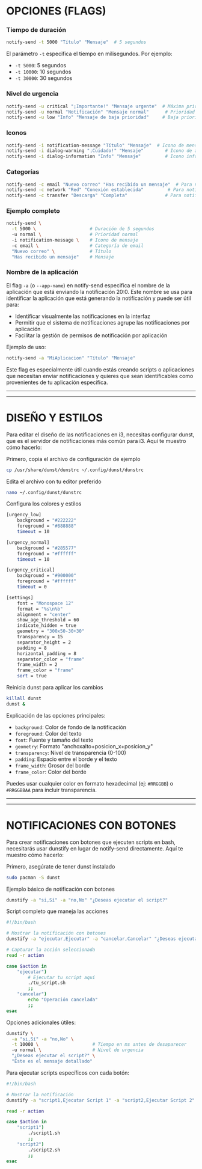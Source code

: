 # OPCIONES (FLAGS)
###  Tiempo de duración

```bash
notify-send -t 5000 "Título" "Mensaje"  # 5 segundos
```

El parámetro `-t` especifica el tiempo en milisegundos. Por ejemplo:

- `-t 5000`: 5 segundos
- `-t 10000`: 10 segundos
- `-t 30000`: 30 segundos

###  Nivel de urgencia

```bash
notify-send -u critical "¡Importante!" "Mensaje urgente"  # Máxima prioridad
notify-send -u normal "Notificación" "Mensaje normal"      # Prioridad normal
notify-send -u low "Info" "Mensaje de baja prioridad"     # Baja prioridad
```

###  Iconos

```bash
notify-send -i notification-message "Título" "Mensaje"  # Icono de mensaje
notify-send -i dialog-warning "¡Cuidado!" "Mensaje"        # Icono de advertencia
notify-send -i dialog-information "Info" "Mensaje"         # Icono informativo
```

###  Categorías

```bash
notify-send -c email "Nuevo correo" "Has recibido un mensaje"  # Para notificaciones de email
notify-send -c network "Red" "Conexión establecida"         # Para notificaciones de red
notify-send -c transfer "Descarga" "Completa"              # Para notificaciones de transferencia
```

###  Ejemplo completo

```bash
notify-send \
  -t 5000 \                    # Duración de 5 segundos
  -u normal \                  # Prioridad normal
  -i notification-message \    # Icono de mensaje
  -c email \                   # Categoría de email
  "Nuevo correo" \             # Título
  "Has recibido un mensaje"    # Mensaje
```

###  Nombre de la aplicación
El flag `-a` (o `--app-name`) en notify-send especifica el nombre de la aplicación que está enviando la notificación 20:0. Este nombre se usa para identificar la aplicación que está generando la notificación y puede ser útil para:

- Identificar visualmente las notificaciones en la interfaz
- Permitir que el sistema de notificaciones agrupe las notificaciones por aplicación
- Facilitar la gestión de permisos de notificación por aplicación

Ejemplo de uso:

```bash
notify-send -a "MiAplicacion" "Título" "Mensaje"
```

Este flag es especialmente útil cuando estás creando scripts o aplicaciones que necesitan enviar notificaciones y quieres que sean identificables como provenientes de tu aplicación específica.

---
---

# DISEÑO Y ESTILOS

Para editar el diseño de las notificaciones en i3, necesitas configurar dunst, que es el servidor de notificaciones más común para i3. Aquí te muestro cómo hacerlo:

 Primero, copia el archivo de configuración de ejemplo
```bash
cp /usr/share/dunst/dunstrc ~/.config/dunst/dunstrc
```

 Edita el archivo con tu editor preferido
```bash
nano ~/.config/dunst/dunstrc
```

 Configura los colores y estilos
```bash
[urgency_low]
    background = "#222222"
    foreground = "#888888"
    timeout = 10

[urgency_normal]
    background = "#285577"
    foreground = "#ffffff"
    timeout = 10

[urgency_critical]
    background = "#900000"
    foreground = "#ffffff"
    timeout = 0

[settings]
    font = "Monospace 12"
    format = "%s\n%b"
    alignment = "center"
    show_age_threshold = 60
    indicate_hidden = true
    geometry = "300x50-30+30"
    transparency = 15
    separator_height = 2
    padding = 8
    horizontal_padding = 8
    separator_color = "frame"
    frame_width = 2
    frame_color = "frame"
    sort = true
```

 Reinicia dunst para aplicar los cambios
```bash
killall dunst
dunst &
```

Explicación de las opciones principales:

- `background`: Color de fondo de la notificación
- `foreground`: Color del texto
- `font`: Fuente y tamaño del texto
- `geometry`: Formato "anchoxalto+posicion_x+posicion_y"
- `transparency`: Nivel de transparencia (0-100)
- `padding`: Espacio entre el borde y el texto
- `frame_width`: Grosor del borde
- `frame_color`: Color del borde

Puedes usar cualquier color en formato hexadecimal (ej: `#RRGGBB`) o `#RRGGBBAA` para incluir transparencia.


---
---

# NOTIFICACIONES CON BOTONES

Para crear notificaciones con botones que ejecuten scripts en bash, necesitarás usar dunstify en lugar de notify-send directamente. Aquí te muestro cómo hacerlo:

 Primero, asegúrate de tener dunst instalado
```bash
sudo pacman -S dunst
```

 Ejemplo básico de notificación con botones

```bash
dunstify -a "si,Sí" -a "no,No" "¿Deseas ejecutar el script?"
```

 Script completo que maneja las acciones
```bash
#!/bin/bash

# Mostrar la notificación con botones
dunstify -a "ejecutar,Ejecutar" -a "cancelar,Cancelar" "¿Deseas ejecutar el script?"

# Capturar la acción seleccionada
read -r action

case $action in
    "ejecutar")
        # Ejecutar tu script aquí
        ./tu_script.sh
        ;;
    "cancelar")
        echo "Operación cancelada"
        ;;
esac
```

Opciones adicionales útiles:

```bash
dunstify \
  -a "si,Sí" -a "no,No" \
  -t 10000 \                    # Tiempo en ms antes de desaparecer
  -u normal \                   # Nivel de urgencia
  "¿Deseas ejecutar el script?" \
  "Este es el mensaje detallado"
```

Para ejecutar scripts específicos con cada botón:

```bash
#!/bin/bash

# Mostrar la notificación
dunstify -a "script1,Ejecutar Script 1" -a "script2,Ejecutar Script 2" "Seleccione un script"

read -r action

case $action in
    "script1")
        ./script1.sh
        ;;
    "script2")
        ./script2.sh
        ;;
esac
```

